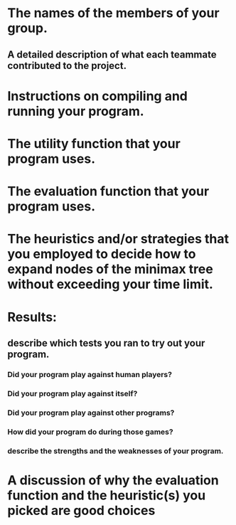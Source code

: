 # The names of the members of your group. 

## A detailed description of what each teammate contributed to the project.

# Instructions on compiling and running your program.

# The utility function that your program uses.

# The evaluation function that your program uses.

# The heuristics and/or strategies that you employed to decide how to expand nodes of the minimax tree without exceeding your time limit.

# Results: 

## describe which tests you ran to try out your program. 

### Did your program play against human players? 

### Did your program play against itself? 

### Did your program play against other programs?

### How did your program do during those games?

### describe the strengths and the weaknesses of your program.

# A discussion of why the evaluation function and the heuristic(s) you picked are good choices

